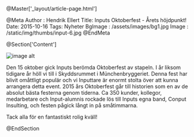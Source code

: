 @Master['_layout/article-page.html']

@Meta
Author : Hendrik Ellert
Title: Inputs Oktoberfest - Årets höjdpunkt!
Date: 2015-10-16
Tags: Nyheter
BgImage : /assets/images/bg1.jpg
Image : /static/img/thumbs/input-6.jpg
@EndMeta

@Section['Content']

![image alt](/static/img/nyheter/Oktoberfesten2015Collage.png)


Den 15 oktober gick Inputs berömda Oktoberfest av stapeln. I år liksom tidigare år höll vi till i Skyddsrummet i Münchenbryggeriet. Denna fest har blivit omåttligt populär och vi Inputtare är enormt stolta över att kunna arrangera detta event. 2015 års Oktoberfest går till historien som en av de absolut bästa festerna genom tiderna.
Ca 350 kunder, kollegor, medarbetare och Input-alumnis rockade lös till Inputs egna band, Conput Insulting, och festen pågick långt in på småtimmarna.

Tack alla för en fantastiskt rolig kväll!

@EndSection
